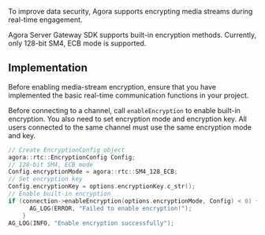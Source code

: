 To improve data security, Agora supports encrypting media streams during real-time engagement. 

Agora Server Gateway SDK supports built-in encryption methods. Currently, only 128-bit SM4, ECB mode is supported.

## Implementation

Before enabling media-stream encryption, ensure that you have implemented the basic real-time communication functions in your project.

Before connecting to a channel, call `enableEncryption` to enable built-in encryption. You also need to set encryption mode and encryption key. All users connected to the same channel must use the same encryption mode and key.

```c++
// Create EncryptionConfig object
agora::rtc::EncryptionConfig Config;
// 128-bit SM4, ECB mode
Config.encryptionMode = agora::rtc::SM4_128_ECB;
// Set encryption key
Config.encryptionKey = options.encryptionKey.c_str();
// Enable built-in encryption
if (connection->enableEncryption(options.encryptionMode, Config) < 0) {
      AG_LOG(ERROR, "Failed to enable encryption!");
    }
AG_LOG(INFO, "Enable encryption successfully");
```